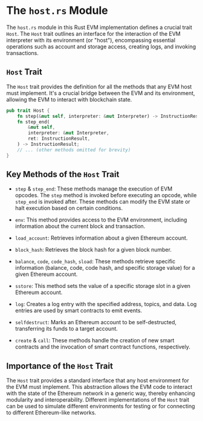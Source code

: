 # The `host.rs` Module

The `host.rs` module in this Rust EVM implementation defines a crucial trait `Host`. The `Host` trait outlines an interface for the interaction of the EVM interpreter with its environment (or "host"), encompassing essential operations such as account and storage access, creating logs, and invoking transactions.

## `Host` Trait

The `Host` trait provides the definition for all the methods that any EVM host must implement. It's a crucial bridge between the EVM and its environment, allowing the EVM to interact with blockchain state.

```rust
pub trait Host {
    fn step(&mut self, interpreter: &mut Interpreter) -> InstructionResult;
    fn step_end(
        &mut self,
        interpreter: &mut Interpreter,
        ret: InstructionResult,
    ) -> InstructionResult;
    // ... (other methods omitted for brevity)
}
```

## Key Methods of the `Host` Trait

- `step` & `step_end`: These methods manage the execution of EVM opcodes. The `step` method is invoked before executing an opcode, while `step_end` is invoked after. These methods can modify the EVM state or halt execution based on certain conditions.

- `env`: This method provides access to the EVM environment, including information about the current block and transaction.

- `load_account`: Retrieves information about a given Ethereum account.

- `block_hash`: Retrieves the block hash for a given block number.

- `balance`, `code`, `code_hash`, `sload`: These methods retrieve specific information (balance, code, code hash, and specific storage value) for a given Ethereum account.

- `sstore`: This method sets the value of a specific storage slot in a given Ethereum account.

- `log`: Creates a log entry with the specified address, topics, and data. Log entries are used by smart contracts to emit events.

- `selfdestruct`: Marks an Ethereum account to be self-destructed, transferring its funds to a target account.

- `create` & `call`: These methods handle the creation of new smart contracts and the invocation of smart contract functions, respectively.

## Importance of the `Host` Trait

The `Host` trait provides a standard interface that any host environment for the EVM must implement. This abstraction allows the EVM code to interact with the state of the Ethereum network in a generic way, thereby enhancing modularity and interoperability. Different implementations of the `Host` trait can be used to simulate different environments for testing or for connecting to different Ethereum-like networks.